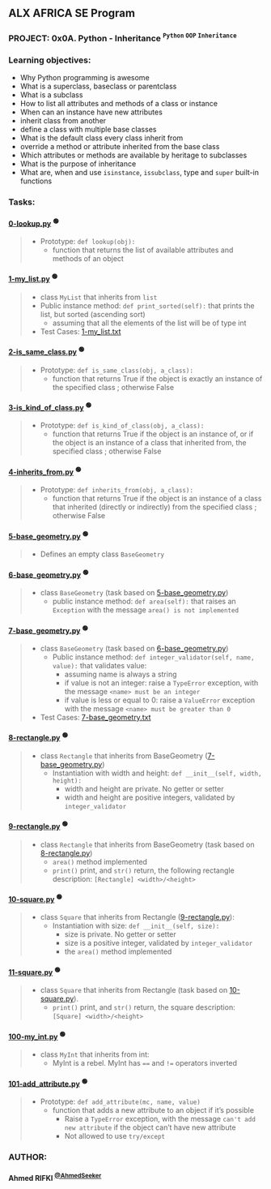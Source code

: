 ## ALX AFRICA SE Program

### **PROJECT: 0x0A. Python - Inheritance <sup>`` Python `` `` OOP `` `` Inheritance ``</sup>**
### **Learning objectives:**
 - Why Python programming is awesome
 - What is a superclass, baseclass or parentclass
 - What is a subclass
 - How to list all attributes and methods of a class or instance
 - When can an instance have new attributes
 - inherit class from another
 - define a class with multiple base classes
 - What is the default class every class inherit from
 - override a method or attribute inherited from the base class
 - Which attributes or methods are available by heritage to subclasses
 - What is the purpose of inheritance
 - What are, when and use ``isinstance``, ``issubclass``, type and ``super`` built-in functions



### **Tasks:**

#### [0-lookup.py](0-lookup.py) <sup>:green_circle:</sup> <!-- :computer:💻 :mag_right:🔎 :mag:🔍 :bulb:💡 -->
> - Prototype: ``def lookup(obj):``
>   - function that returns the list of available attributes and methods of an object

#### [1-my_list.py](1-my_list.py) <sup>:green_circle:</sup> <!-- :computer:💻 :mag_right:🔎 :mag:🔍 :bulb:💡 -->
> - class ``MyList`` that inherits from ``list``
> - Public instance method: ``def print_sorted(self):`` that prints the list, but sorted (ascending sort)
>   - assuming that all the elements of the list will be of type int
> - Test Cases: [1-my_list.txt](tests/1-my_list.txt)

#### [2-is_same_class.py](2-is_same_class.py) <sup>:green_circle:</sup> <!-- :computer:💻 :mag_right:🔎 :mag:🔍 :bulb:💡 -->
> - Prototype: ``def is_same_class(obj, a_class):``
>   - function that returns True if the object is exactly an instance of the specified class ; otherwise False

#### [3-is_kind_of_class.py](3-is_kind_of_class.py) <sup>:green_circle:</sup> <!-- :computer:💻 :mag_right:🔎 :mag:🔍 :bulb:💡 -->
> - Prototype: ``def is_kind_of_class(obj, a_class):``
>   - function that returns True if the object is an instance of, or if the object is an instance of a class that inherited from, the specified class ; otherwise False

#### [4-inherits_from.py](4-inherits_from.py) <sup>:green_circle:</sup> <!-- :computer:💻 :mag_right:🔎 :mag:🔍 :bulb:💡 -->
> - Prototype: ``def inherits_from(obj, a_class):``
>   - function that returns True if the object is an instance of a class that inherited (directly or indirectly) from the specified class ; otherwise False

#### [5-base_geometry.py](5-base_geometry.py) <sup>:green_circle:</sup> <!-- :computer:💻 :mag_right:🔎 :mag:🔍 :bulb:💡 -->
> - Defines an empty class ``BaseGeometry``

#### [6-base_geometry.py](6-base_geometry.py) <sup>:green_circle:</sup> <!-- :computer:💻 :mag_right:🔎 :mag:🔍 :bulb:💡 -->
> - class ``BaseGeometry`` (task based on [5-base_geometry.py](5-base_geometry.py))
>   - public instance method: ``def area(self):`` that raises an ``Exception`` with the message ``area() is not implemented``

#### [7-base_geometry.py](7-base_geometry.py) <sup>:green_circle:</sup> <!-- :computer:💻 :mag_right:🔎 :mag:🔍 :bulb:💡 -->
> - class ``BaseGeometry`` (task based on [6-base_geometry.py](6-base_geometry.py))
>   - Public instance method: ``def integer_validator(self, name, value):`` that validates value:
>       - assuming name is always a string
>       - if value is not an integer: raise a ``TypeError`` exception, with the message ``<name> must be an integer``
>       - if value is less or equal to 0: raise a ``ValueError`` exception with the message ``<name> must be greater than 0``
> - Test Cases: [7-base_geometry.txt](tests/7-base_geometry.txt)
#### [8-rectangle.py](8-rectangle.py) <sup>:green_circle:</sup> <!-- :computer:💻 :mag_right:🔎 :mag:🔍 :bulb:💡 -->
> - class ``Rectangle`` that inherits from BaseGeometry ([7-base_geometry.py](7-base_geometry.py))
>   - Instantiation with width and height: ``def __init__(self, width, height):``
>     - width and height are private. No getter or setter
>     - width and height are positive integers, validated by ``integer_validator``

#### [9-rectangle.py](9-rectangle.py) <sup>:green_circle:</sup> <!-- :computer:💻 :mag_right:🔎 :mag:🔍 :bulb:💡 -->
> - class ``Rectangle`` that inherits from BaseGeometry (task based on [8-rectangle.py](8-rectangle.py))
>   - ``area()`` method implemented
>   - ``print()`` print, and ``str()`` return, the following rectangle description: ``[Rectangle] <width>/<height>``

#### [10-square.py](10-square.py) <sup>:green_circle:</sup> <!-- :computer:💻 :mag_right:🔎 :mag:🔍 :bulb:💡 -->
> - class ``Square`` that inherits from Rectangle ([9-rectangle.py](9-rectangle.py)):
>   - Instantiation with size: ``def __init__(self, size):``
>     - size is private. No getter or setter
>     - size is a positive integer, validated by ``integer_validator``
>     - the ``area()`` method implemented

#### [11-square.py](11-square.py) <sup>:green_circle:</sup> <!-- :computer:💻 :mag_right:🔎 :mag:🔍 :bulb:💡 -->
> - class ``Square`` that inherits from Rectangle (task based on [10-square.py](10-square.py)).
>   - ``print()`` print, and ``str()`` return, the square description: ``[Square] <width>/<height>``

#### [100-my_int.py](100-my_int.py) <sup>:green_circle:</sup> <!-- :computer:💻 :mag_right:🔎 :mag:🔍 :bulb:💡 -->
> - class ``MyInt`` that inherits from int:
>   - MyInt is a rebel. MyInt has ``==`` and ``!=`` operators inverted

#### [101-add_attribute.py](101-add_attribute.py) <sup>:green_circle:</sup> <!-- :computer:💻 :mag_right:🔎 :mag:🔍 :bulb:💡 -->
> - Prototype: ``def add_attribute(mc, name, value)``
>   - function that adds a new attribute to an object if it’s possible
>     - Raise a ``TypeError`` exception, with the message ``can't add new attribute`` if the object can’t have new attribute
>     - Not allowed to use ``try/except``


### AUTHOR:
#### **Ahmed RIFKI** <sup>[@AhmedSeeker](https://github.com/AhmedSeeker)</sup>
